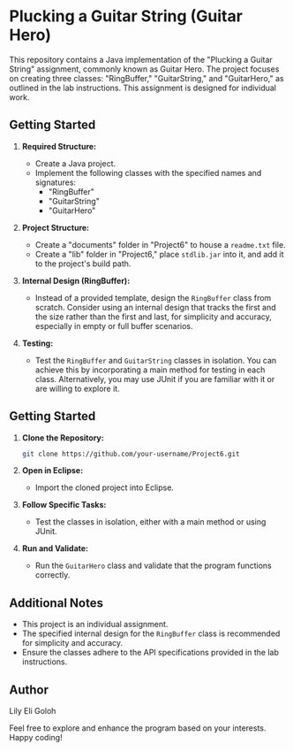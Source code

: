 # Plucking a Guitar String (Guitar Hero)

This repository contains a Java implementation of the "Plucking a Guitar String" assignment, commonly known as Guitar Hero. The project focuses on creating three classes: "RingBuffer," "GuitarString," and "GuitarHero," as outlined in the lab instructions. This assignment is designed for individual work.

## Getting Started

1. **Required Structure:**
   - Create a Java project.
   - Implement the following classes with the specified names and signatures:
     - "RingBuffer"
     - "GuitarString"
     - "GuitarHero"

2. **Project Structure:**
   - Create a "documents" folder in "Project6" to house a `readme.txt` file.
   - Create a "lib" folder in "Project6," place `stdlib.jar` into it, and add it to the project's build path.

3. **Internal Design (RingBuffer):**
   - Instead of a provided template, design the `RingBuffer` class from scratch. Consider using an internal design that tracks the first and the size rather than the first and last, for simplicity and accuracy, especially in empty or full buffer scenarios.

4. **Testing:**
   - Test the `RingBuffer` and `GuitarString` classes in isolation. You can achieve this by incorporating a main method for testing in each class. Alternatively, you may use JUnit if you are familiar with it or are willing to explore it.

     
## Getting Started

1. **Clone the Repository:**
   ```bash
   git clone https://github.com/your-username/Project6.git
   ```

2. **Open in Eclipse:**
   - Import the cloned project into Eclipse.

3. **Follow Specific Tasks:**
   - Test the classes in isolation, either with a main method or using JUnit.

4. **Run and Validate:**
   - Run the `GuitarHero` class and validate that the program functions correctly.

## Additional Notes

- This project is an individual assignment.
- The specified internal design for the `RingBuffer` class is recommended for simplicity and accuracy.
- Ensure the classes adhere to the API specifications provided in the lab instructions.

## Author

Lily Eli Goloh

Feel free to explore and enhance the program based on your interests. Happy coding!
